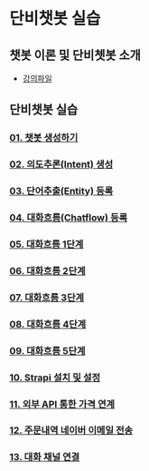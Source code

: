 # 단비챗봇 실습
## 챗봇 이론 및 단비쳇봇 소개
- [강의파일](강의파일/챗봇%20만들기_v0.1.pdf)
## 단비챗봇 실습
### [01. 챗봇 생성하기](실습/01.%20챗봇%20생성하기.md)
### [02. 의도추론(Intent) 생성](실습/02.%20의도추론(Intent)%20생성.md)
### [03. 단어추출(Entity) 등록](실습/03.%20단어추출(Entity)%20등록.md)
### [04. 대화흐름(Chatflow) 등록](실습/04.%20대화흐름(Chatflow)%20등록.md)
### [05. 대화흐름 1단계](실습/05.%20대화흐름%201단계.md)
### [06. 대화흐름 2단계](실습/06.%20대화흐름%202단계.md)
### [07. 대화흐름 3단계](실습/07.%20대화흐름%203단계.md)
### [08. 대화흐름 4단계](실습/08.%20대화흐름%204단계.md)
### [09. 대화흐름 5단계](실습/09.%20대화흐름%205단계.md)
### [10. Strapi 설치 및 설정](실습/10.%20Strapi%20설치%20및%20설정.md)
### [11. 외부 API 통한 가격 연계](실습/11.%20외부%20API%20통한%20가격%20연계.md)
### [12. 주문내역 네이버 이메일 전송](실습/12.%20주문내역%20네이버%20이메일%20전송.md)
### [13. 대화 채널 연결](실습/13.%20대화%20채널%20연결.md)
